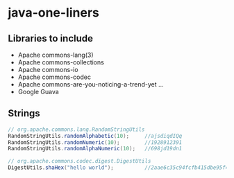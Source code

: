 java-one-liners
===============

## Libraries to include
* Apache commons-lang(3)
* Apache commons-collections
* Apache commons-io
* Apache commons-codec
* Apache commons-are-you-noticing-a-trend-yet ...
* Google Guava 

## Strings
``` java
// org.apache.commons.lang.RandomStringUtils
RandomStringUtils.randomAlphabetic(10);     //ajsdiqdIQq
RandomStringUtils.randomNumeric(10);        //1928912391
RandomStringUtils.randomAlphaNumeric(10);   //698jd19dn1

// org.apache.commons.codec.digest.DigestUtils
DigestUtils.shaHex("hello world");          //2aae6c35c94fcfb415dbe95f408b9ce91ee846ed
```
